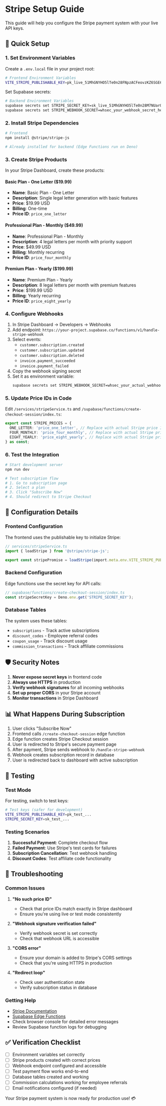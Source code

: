 # Stripe Setup Guide

This guide will help you configure the Stripe payment system with your live API keys.

## 🚀 Quick Setup

### 1. Set Environment Variables

Create a `.env.local` file in your project root:

```bash
# Frontend Environment Variables
VITE_STRIPE_PUBLISHABLE_KEY=pk_live_51MhGNYHO5lTe0n28FNpzACFeovzKZ6SGE68lBDiF8BSLiOvg7p7jwIYN8tQdyDbkO2AGI8x3hAku7OHsrkpCAHqx00S8VNdGZl
```

Set Supabase secrets:

```bash
# Backend Environment Variables
supabase secrets set STRIPE_SECRET_KEY=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
supabase secrets set STRIPE_WEBHOOK_SECRET=whsec_your_webhook_secret_here
```

### 2. Install Stripe Dependencies

```bash
# Frontend
npm install @stripe/stripe-js

# Already installed for backend (Edge Functions run on Deno)
```

### 3. Create Stripe Products

In your Stripe Dashboard, create these products:

#### Basic Plan - One Letter ($19.99)
- **Name**: Basic Plan - One Letter
- **Description**: Single legal letter generation with basic features
- **Price**: $19.99 USD
- **Billing**: One-time
- **Price ID**: `price_one_letter`

#### Professional Plan - Monthly ($49.99)
- **Name**: Professional Plan - Monthly
- **Description**: 4 legal letters per month with priority support
- **Price**: $49.99 USD
- **Billing**: Monthly recurring
- **Price ID**: `price_four_monthly`

#### Premium Plan - Yearly ($199.99)
- **Name**: Premium Plan - Yearly
- **Description**: 8 legal letters per month with premium features
- **Price**: $199.99 USD
- **Billing**: Yearly recurring
- **Price ID**: `price_eight_yearly`

### 4. Configure Webhooks

1. In Stripe Dashboard → Developers → Webhooks
2. Add endpoint: `https://your-project.supabase.co/functions/v1/handle-stripe-webhook`
3. Select events:
   - `customer.subscription.created`
   - `customer.subscription.updated`
   - `customer.subscription.deleted`
   - `invoice.payment_succeeded`
   - `invoice.payment_failed`
4. Copy the webhook signing secret
5. Set it as environment variable:
   ```bash
   supabase secrets set STRIPE_WEBHOOK_SECRET=whsec_your_actual_webhook_secret
   ```

### 5. Update Price IDs in Code

Edit `/services/stripeService.ts` and `/supabase/functions/create-checkout-session/index.ts`:

```typescript
export const STRIPE_PRICES = {
  ONE_LETTER: 'price_one_letter', // Replace with actual Stripe price ID
  FOUR_MONTHLY: 'price_four_monthly', // Replace with actual Stripe price ID
  EIGHT_YEARLY: 'price_eight_yearly', // Replace with actual Stripe price ID
} as const;
```

### 6. Test the Integration

```bash
# Start development server
npm run dev

# Test subscription flow
# 1. Go to subscription page
# 2. Select a plan
# 3. Click "Subscribe Now"
# 4. Should redirect to Stripe Checkout
```

## 🔧 Configuration Details

### Frontend Configuration

The frontend uses the publishable key to initialize Stripe:

```typescript
// services/stripeService.ts
import { loadStripe } from '@stripe/stripe-js';

export const stripePromise = loadStripe(import.meta.env.VITE_STRIPE_PUBLISHABLE_KEY);
```

### Backend Configuration

Edge functions use the secret key for API calls:

```typescript
// supabase/functions/create-checkout-session/index.ts
const stripeSecretKey = Deno.env.get('STRIPE_SECRET_KEY');
```

### Database Tables

The system uses these tables:
- `subscriptions` - Track active subscriptions
- `discount_codes` - Employee referral codes
- `coupon_usage` - Track discount usage
- `commission_transactions` - Track affiliate commissions

## 🛡️ Security Notes

1. **Never expose secret keys** in frontend code
2. **Always use HTTPS** in production
3. **Verify webhook signatures** for all incoming webhooks
4. **Set up proper CORS** in your Stripe account
5. **Monitor transactions** in Stripe Dashboard

## 📊 What Happens During Subscription

1. User clicks "Subscribe Now"
2. Frontend calls `/create-checkout-session` edge function
3. Edge function creates Stripe Checkout session
4. User is redirected to Stripe's secure payment page
5. After payment, Stripe sends webhook to `/handle-stripe-webhook`
6. Webhook creates subscription record in database
7. User is redirected back to dashboard with active subscription

## 🧪 Testing

### Test Mode

For testing, switch to test keys:

```bash
# Test keys (safer for development)
VITE_STRIPE_PUBLISHABLE_KEY=pk_test_...
STRIPE_SECRET_KEY=sk_test_...
```

### Testing Scenarios

1. **Successful Payment**: Complete checkout flow
2. **Failed Payment**: Use Stripe's test cards for failures
3. **Subscription Cancellation**: Test webhook handling
4. **Discount Codes**: Test affiliate code functionality

## 🚨 Troubleshooting

### Common Issues

1. **"No such price ID"**
   - Check that price IDs match exactly in Stripe dashboard
   - Ensure you're using live or test mode consistently

2. **"Webhook signature verification failed"**
   - Verify webhook secret is set correctly
   - Check that webhook URL is accessible

3. **"CORS error"**
   - Ensure your domain is added to Stripe's CORS settings
   - Check that you're using HTTPS in production

4. **"Redirect loop"**
   - Check user authentication state
   - Verify subscription status in database

### Getting Help

- [Stripe Documentation](https://stripe.com/docs)
- [Supabase Edge Functions](https://supabase.com/docs/guides/functions)
- Check browser console for detailed error messages
- Review Supabase function logs for debugging

## ✅ Verification Checklist

- [ ] Environment variables set correctly
- [ ] Stripe products created with correct prices
- [ ] Webhook endpoint configured and accessible
- [ ] Test payment flow works end-to-end
- [ ] Database tables created and working
- [ ] Commission calculations working for employee referrals
- [ ] Email notifications configured (if needed)

Your Stripe payment system is now ready for production use! 💳